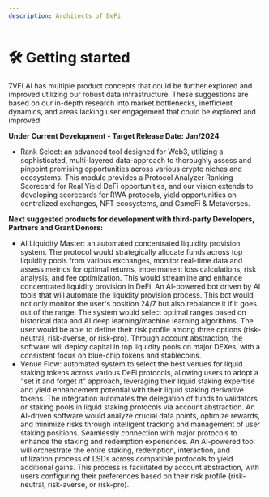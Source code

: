 ```yaml
---
description: Architects of DeFi
---
```


# 🛠 Getting started

7VFI.AI has multiple product concepts that could be further explored and improved utilizing our robust data infrastructure. These suggestions are based on our in-depth research into market bottlenecks, inefficient dynamics, and areas lacking user engagement that could be explored and improved.

**Under Current Development - Target Release Date: Jan/2024**

* Rank Select: an advanced tool designed for Web3, utilizing a sophisticated, multi-layered data-approach to thoroughly assess and pinpoint promising opportunities across various crypto niches and ecosystems. This module provides a Protocol Analyzer Ranking Scorecard for Real Yield DeFi opportunities, and our vision extends to developing scorecards for RWA protocols, yield opportunities on centralized exchanges, NFT ecosystems, and GameFi & Metaverses.

**Next suggested products for development with third-party Developers, Partners and Grant Donors:**

* AI Liquidity Master: an automated concentrated liquidity provision system. The protocol would strategically allocate funds across top liquidity pools from various exchanges, monitor real-time data and assess metrics for optimal returns, impermanent loss calculations, risk analysis, and fee optimization. This would streamline and enhance concentrated liquidity provision in DeFi. An AI-powered bot driven by AI tools that will automate the liquidity provision process. This bot would not only monitor the user's position 24/7 but also rebalance it if it goes out of the range. The system would select optimal ranges based on historical data and AI deep learning/machine learning algorithms. The user would be able to define their risk profile among three options (risk-neutral, risk-averse, or risk-pro). Through account abstraction, the software will deploy capital in top liquidity pools on major DEXes, with a consistent focus on blue-chip tokens and stablecoins.
* Venue Flow: automated system to select the best venues for liquid staking tokens across various DeFi protocols, allowing users to adopt a "set it and forget it" approach, leveraging their liquid staking expertise and yield enhancement potential with their liquid staking derivative tokens. The integration automates the delegation of funds to validators or staking pools in liquid staking protocols via account abstraction. An AI-driven software would analyze crucial data points, optimize rewards, and minimize risks through intelligent tracking and management of user staking positions. Seamlessly connection with major protocols to enhance the staking and redemption experiences. An AI-powered tool will orchestrate the entire staking, redemption, interaction, and utilization process of LSDs across compatible protocols to yield additional gains. This process is facilitated by account abstraction, with users configuring their preferences based on their risk profile (risk-neutral, risk-averse, or risk-pro).
